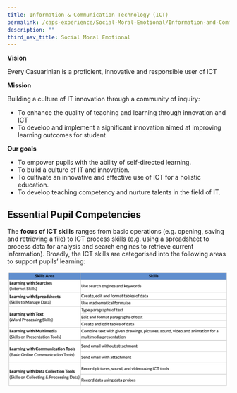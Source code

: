 ```yaml
---
title: Information & Communication Technology (ICT)
permalink: /caps-experience/Social-Moral-Emotional/Information-and-Communication-Technology-ICT/
description: ""
third_nav_title: Social Moral Emotional
---
```

**Vision**

Every Casuarinian is a proficient, innovative and responsible user of ICT

  

**Mission**

Building a culture of IT innovation through a community of inquiry:

*   To enhance the quality of teaching and learning through innovation and ICT
*   To develop and implement a significant innovation aimed at improving learning outcomes for student

  

**Our goals**

  

*   To empower pupils with the ability of self-directed learning.
*   To build a culture of IT and innovation.
*   To cultivate an innovative and effective use of ICT for a holistic education.
*   To develop teaching competency and nurture talents in the field of IT.

Essential Pupil Competencies
----------------------------

  

The **focus of ICT skills** ranges from basic operations (e.g. opening, saving and retrieving a file) to ICT process skills (e.g. using a spreadsheet to process data for analysis and search engines to retrieve current information). Broadly, the ICT skills are categorised into the following areas to support pupils’ learning:

![](/images/ict.png)